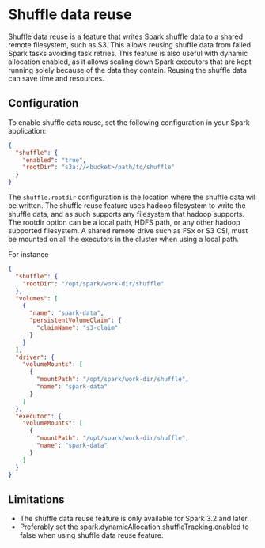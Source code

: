 # Shuffle data reuse

Shuffle data reuse is a feature that writes Spark shuffle data to a shared remote filesystem, such as S3.
This allows reusing shuffle data from failed Spark tasks avoiding task retries. 
This feature is also useful with dynamic allocation enabled, 
as it allows scaling down Spark executors that are kept running solely because of the data they contain.
Reusing the shuffle data can save time and resources.

## Configuration

To enable shuffle data reuse, set the following configuration in your Spark application:

```json
{
  "shuffle": {
    "enabled": "true",
    "rootDir": "s3a://<bucket>/path/to/shuffle"
  }
}
```

The `shuffle.rootdir` configuration is the location where the shuffle data will be written.
The shuffle reuse feature uses hadoop filesystem to write the shuffle data, and as such supports any filesystem that hadoop supports.
The rootdir option can be a local path, HDFS path, or any other hadoop supported filesystem.
A shared remote drive such as FSx or S3 CSI, must be mounted on all the executors in the cluster when using a local path.

For instance

```json
{
  "shuffle": {
    "rootDir": "/opt/spark/work-dir/shuffle"
  },
  "volumes": [
    {
      "name": "spark-data",
      "persistentVolumeClaim": {
        "claimName": "s3-claim"
      }
    }
  ],
  "driver": {
    "volumeMounts": [
      {
        "mountPath": "/opt/spark/work-dir/shuffle",
        "name": "spark-data"
      }
    ]
  },
  "executor": {
    "volumeMounts": [
      {
        "mountPath": "/opt/spark/work-dir/shuffle",
        "name": "spark-data"
      }
    ]
  }
}
```

## Limitations

- The shuffle data reuse feature is only available for Spark 3.2 and later.
- Preferably set the spark.dynamicAllocation.shuffleTracking.enabled to false when using shuffle data reuse feature.
